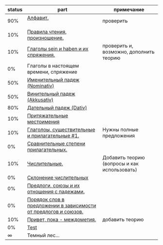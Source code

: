 status | part  | примечание
-------|-------|----------
90% | [Алфавит.](alphabet/Info.md)                                       | проверить
10% | [Правила чтения, произношение.](pronunciation/Info.md)
10% | [Глаголы sein и haben и их спряжения.](zein-haben/Info.md)         | проверить и, возможно, дополнить теорию
0%  | Глаголы в настоящем времени, спряжение
50% | [Именительный падеж (Nominativ)](nominativ/Info.md)
50% | [Винительный падеж (Akkusativ)](akkusativ/Info.md)
80% | [Дательный падеж (Dativ)](dativ/Info.md)
10% | [Притяжательные местоимения](pmestoimenia/Info.md)
10% | [Глаголоы, существительные и прилагательные #1.](voc1/Cards.md)     | Нужны полные предложения
0%  | [Сравнительные степени прилагательных.](prilagatelnye-1/Info.md)
10% | [Числительные.](chislitelnye/Cards.md)                              | Добавить теорию (вопросы и как использовать)
0%  | [Склонение числительных](chislitelnye-sklonenie/Info.md)
0%  | [Предлоги, союзы и их отношения с падежами.]()                      |
0%  | [Порядок слов в предложении в зависимости от предлогов и союзов.]() |
10% | [Привет, пока - междометия.](mejdometia/Info.md)                   | добавить теорию
0%  | [Test](test)
∞   | Темный лес...


